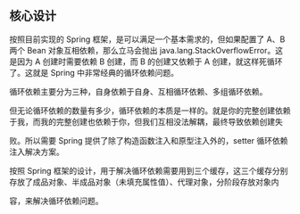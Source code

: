 ## 核心设计

按照目前实现的 Spring 框架，是可以满足一个基本需求的，但如果配置了 A、B 两个 Bean 对象互相依赖，那么立马会抛出 java.lang.StackOverflowError。这是因为 A 创建时需要依赖 B 创建，而 B 的创建又依赖于 A 创建，就这样死循环了。这就是 Spring 中非常经典的循环依赖问题。

循环依赖主要分为三种，自身依赖于自身、互相循环依赖、多组循环依赖。

但无论循环依赖的数量有多少，循环依赖的本质是一样的。就是你的完整创建依赖于我，而我的完整创建也依赖于你，但我们互相没法解耦，最终导致依赖创建失

败。所以需要 Spring 提供了除了构造函数注入和原型注入外的，setter 循环依赖注入解决方案。

按照 Spring 框架的设计，用于解决循环依赖需要用到三个缓存，这三个缓存分别存放了成品对象、半成品对象（未填充属性值）、代理对象，分阶段存放对象内

容，来解决循环依赖问题。